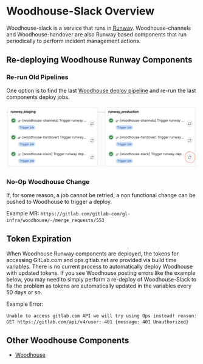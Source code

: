 # Woodhouse-Slack Overview

Woodhouse-slack is a service that runs in [Runway](https://handbook.gitlab.com/handbook/engineering/infrastructure/platforms/tools/runway/).
Woodhouse-channels and Woodhouse-handover are also Runway based components that run periodically to perform incident management actions.

## Re-deploying Woodhouse Runway Components

### Re-run Old Pipelines

One option is to find the last [Woodhouse deploy pipeline](https://gitlab.com/gitlab-com/gl-infra/woodhouse/-/pipelines) and re-run the last components deploy jobs.

![woodhouse-slack redeploy trigger](./images/Woodhouse-Slack-Redeploy.png)

### No-Op Woodhouse Change

If, for some reason, a job cannot be retried, a non functional change can be pushed to Woodhouse to trigger a deploy.

Example MR: `https://gitlab.com/gitlab-com/gl-infra/woodhouse/-/merge_requests/553`

## Token Expiration

When Woodhouse Runway components are deployed, the tokens for accessing GitLab.com and ops.gitlab.net are provided via build time variables.
There is no current process to automatically deploy Woodhouse with updated tokens.
If you see Woodhouse posting errors like the example below, you may need to simply perform a re-deploy of Woodhouse-Slack to fix the problem as tokens are automatically updated in the variables every 50 days or so.

Example Error:

```
Unable to access gitlab.com API we will try using Ops instead! reason: GET https://gitlab.com/api/v4/user: 401 {message: 401 Unauthorized}
```

## Other Woodhouse Components

- [Woodhouse](https://gitlab.com/gitlab-com/gl-infra/woodhouse)
